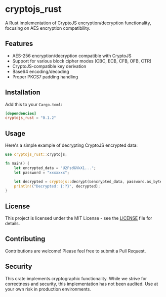 # cryptojs_rust

A Rust implementation of CryptoJS encryption/decryption functionality, focusing on AES encryption compatibility.

## Features

- AES-256 encryption/decryption compatible with CryptoJS
- Support for various block cipher modes (CBC, ECB, CFB, OFB, CTR)
- CryptoJS-compatible key derivation
- Base64 encoding/decoding
- Proper PKCS7 padding handling

## Installation

Add this to your `Cargo.toml`:

```toml
[dependencies]
cryptojs_rust = "0.1.2"
```

## Usage

Here's a simple example of decrypting CryptoJS encrypted data:

```rust
use cryptojs_rust::cryptojs;

fn main() {
    let encrypted_data = "U2FsdGVkX1...";
    let password = "xxxxxxx";

    let decrypted = cryptojs::decrypt(&encrypted_data, password.as_bytes());
    println!("Decrypted: {:?}", decrypted);
}

```

## License

This project is licensed under the MIT License - see the [LICENSE](LICENSE) file for details.

## Contributing

Contributions are welcome! Please feel free to submit a Pull Request.

## Security

This crate implements cryptographic functionality. While we strive for correctness and security, this implementation has not been audited. Use at your own risk in production environments. 